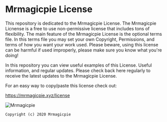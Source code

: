 # Mrmagicpie License

This repository is dedicated to the Mrmagicpie License. The Mrmagicpie Licnense is a free to use non-permissive license that includes tons of flexibility. The main feature of the Mrmagicpie License is the optional terms file. In this terms file you may set your own Copyright, Permissions, and terms of how you want your work used. Please beware, using this license can be harmful if used improperly, please make sure you know what you're doing!
    
     
 In this repository you can view useful examples of this License. Useful information, and regular updates. Please check back here regularly to receive the latest updates to the Mrmagicpie License.
      
 
 For an easy way to copy/paste this license check out:
     
 
https://mrmagicpie.xyz/license
     

![Mrmagicpie](https://cdn.discordapp.com/avatars/424721524621180930/98777e7bb5681b05bced9c8c66919bdb.webp?size=1024)
      
   
```Copyright (c) 2020 Mrmagicpie```
